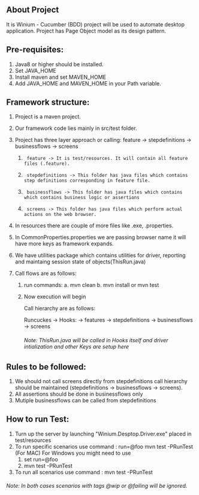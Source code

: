 
##  About Project

It is Winium - Cucumber (BDD) project will be used to automate desktop application.
Project has Page Object model as its design pattern.


## Pre-requisites:

1. Java8 or higher should be installed.
2. Set JAVA_HOME
3. Install maven and set MAVEN_HOME
4. Add JAVA_HOME and MAVEN_HOME in your Path variable.

## Framework structure:

1. Project is a maven project.
2. Our framework code lies mainly in src/test folder.
3. Project has three layer approach or calling:
    feature -> stepdefinitions -> businessflows -> screens

    1.      feature -> It is test/resources. It will contain all feature files (.feature).
    2.      stepdefinitions -> This folder has java files which contains step definitions corresponding in feature file.
    3.      businessflows -> This folder has java files which contains which contains business logic or assertions
    4.      screens -> This folder has java files which perform actual actions on the web browser.

4. In resources there are couple of more files like .exe, .properties.
5. In CommonProperties.properties we are passing browser name it will have more keys as framework expands.
6. We have utilities package which contains utilities for driver, reporting and maintaing session state of objects(ThisRun.java)
7. Call flows are as follows:
    1. run commands:
        a. mvn clean
        b. mvn install or mvn test
    2. Now execution will begin

        Call hierarchy are as follows:

        Runcuckes ->  Hooks:  -> features ->  stepdefinitions -> businessflows ->  screens

        ######  Note: ThisRun.java will be called in Hooks itself and driver intialization and other Keys are setup here

 ##  Rules to be followed:

 1. We should not call screens directly from stepdefinitions call hierarchy should be maintained (stepdefinitions -> businessflows -> screens).
 2. All assertions should be done in businessflows only
 3. Mutiple businessflows can be called from stepdefinitions

 ##  How to run Test:

 1. Turn up the server by launching "Winium.Desptop.Driver.exe" placed in test/resources
 1. To run specific scenarios use command : run=@foo mvn test -PRunTest (For MAC)
    For Windows you might need to use
    1. set run=@foo
    2. mvn test -PRunTest
 2. To run all scenarios use command : mvn test -PRunTest

 ######  Note: In both cases scenarios with tags @wip or @failing will be ignored.
